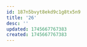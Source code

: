 ```yaml
---
id: 187n5bvyt8ekd9c1g8tx5n9
title: '26'
desc: ''
updated: 1745667767383
created: 1745667767383
---
```

